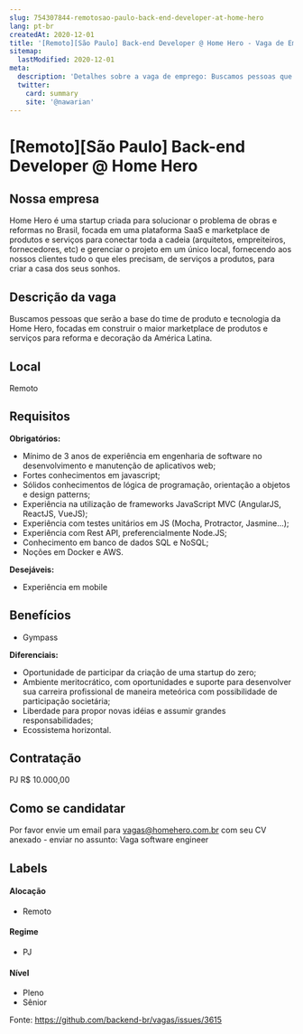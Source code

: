 ```yaml
---
slug: 754307844-remotosao-paulo-back-end-developer-at-home-hero
lang: pt-br
createdAt: 2020-12-01
title: '[Remoto][São Paulo] Back-end Developer @ Home Hero - Vaga de Emprego'
sitemap:
  lastModified: 2020-12-01
meta:
  description: 'Detalhes sobre a vaga de emprego: Buscamos pessoas que serão a base do time de produto e tecnologia da Home Hero, focadas em construir o maior marketplace de produtos e serviços para reforma e decoração da América Latina.'
  twitter:
    card: summary
    site: '@nawarian'
---
```


# [Remoto][São Paulo] Back-end Developer @ Home Hero

## Nossa empresa

Home Hero é uma startup criada para solucionar o problema de obras e reformas no Brasil, focada em uma plataforma SaaS e marketplace de produtos e serviços para conectar toda a cadeia (arquitetos, empreiteiros, fornecedores, etc) e gerenciar o projeto em um único local, fornecendo aos nossos clientes tudo o que eles precisam, de serviços a produtos, para criar a casa dos seus sonhos.

## Descrição da vaga

Buscamos pessoas que serão a base do time de produto e tecnologia da Home Hero, focadas em construir o maior marketplace de produtos e serviços para reforma e decoração da América Latina.

## Local

Remoto

## Requisitos

**Obrigatórios:**

- Mínimo de 3 anos de experiência em engenharia de software no desenvolvimento e manutenção de aplicativos web;
- Fortes conhecimentos em javascript;
- Sólidos conhecimentos de lógica de programação, orientação a objetos e design patterns;
- Experiência na utilização de frameworks JavaScript MVC (AngularJS, ReactJS, VueJS);
- Experiência com testes unitários em JS (Mocha, Protractor, Jasmine...);
- Experiência com Rest API, preferencialmente Node.JS;
- Conhecimento em banco de dados SQL e NoSQL;
- Noções em Docker e AWS.

**Desejáveis:**
- Experiência em mobile

## Benefícios
- Gympass

**Diferenciais:**

- Oportunidade de participar da criação de uma startup do zero;
- Ambiente meritocrático, com oportunidades e suporte para desenvolver sua carreira profissional de maneira meteórica com possibilidade de participação societária;
- Liberdade para propor novas idéias e assumir grandes responsabilidades;
- Ecossistema horizontal.

## Contratação

PJ R$ 10.000,00

## Como se candidatar

Por favor envie um email para vagas@homehero.com.br com seu CV anexado - enviar no assunto: Vaga software engineer 


## Labels

#### Alocação
- Remoto

#### Regime
- PJ

#### Nível
- Pleno
- Sênior




Fonte: https://github.com/backend-br/vagas/issues/3615